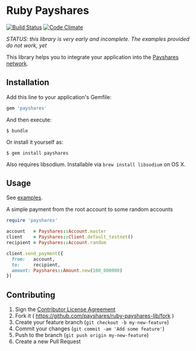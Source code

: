 # Ruby Payshares

[![Build Status](https://travis-ci.org/payshares/ruby-payshares-lib.svg)](https://travis-ci.org/payshares/ruby-payshares-lib)
[![Code Climate](https://codeclimate.com/github/payshares/ruby-payshares-lib/badges/gpa.svg)](https://codeclimate.com/github/payshares/ruby-payshares-lib)

*STATUS:  this library is very early and incomplete.  The examples provided do not work, yet*

This library helps you to integrate your application into the [Payshares network](http://payshares.org).

## Installation

Add this line to your application's Gemfile:

```ruby
gem 'payshares'
```

And then execute:

    $ bundle

Or install it yourself as:

    $ gem install payshares

Also requires libsodium. Installable via `brew install libsodium` on OS X.

## Usage

See [examples](examples).

A simple payment from the root account to some random accounts

```ruby
require 'payshares'

account   = Payshares::Account.master
client    = Payshares::Client.default_testnet()
recipient = Payshares::Account.random

client.send_payment({
  from:   account,
  to:     recipient,
  amount: Payshares::Amount.new(100_000000)
}) 
```

## Contributing

1. Sign the [Contributor License Agreement](https://docs.google.com/forms/d/1g7EF6PERciwn7zfmfke5Sir2n10yddGGSXyZsq98tVY/viewform?usp=send_form)
2. Fork it ( https://github.com/payshares/ruby-payshares-lib/fork )
2. Create your feature branch (`git checkout -b my-new-feature`)
3. Commit your changes (`git commit -am 'Add some feature'`)
4. Push to the branch (`git push origin my-new-feature`)
5. Create a new Pull Request
